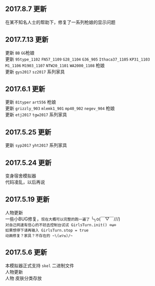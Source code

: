 ## 2017.8.7 更新

在某不知名人士的帮助下，修复了一系列枪娘的显示问题

## 2017.7.13 更新

更新 `BB` `GG`枪娘<br/>
更新 `95type_1102` `FN57_1109` `G28_1104` `G36_905` `Ithaca37_1105` `KP31_1103` `M1_1106` `M1903_1107` `NTW20_1101` `WA2000_1108` 枪娘<br/>
更新 `gys2017` `sz2017` 系列家具<br/>

## 2017.6.1 更新

更新 `81typer` `art556` 枪娘<br/>
更新 `grizzly_903` `mlemk1_901` `mp40_902` `negev_904` 枪娘<br/>
更新 `etj2017` `tgw2017` 系列家具<br/>

## 2017.5.25 更新

更新 `syp2017` `yht2017` 系列家具<br/>

## 2017.5.24 更新

变身宿舍模拟器<br/>
代码凌乱，以后再说<br/>

## 2017.5.19 更新
人物更新<br/>
一些小BUG修复，`现在大概可以完整的跑一遍了` ╰╮o(￣▽￣///) <br/>
`对自己网速有信心的不妨去控制台试试 GirlsTurn.init() ⊙ω⊙ `<br/>
`如果想停下请再输入 GirlsTurn.stop = true `<br/>
`动画修复？家具？不存在的 ~\(≥▽≤)/~`<br/>

## 2017.5.6 更新
本模拟器正式支持 `skel` 二进制文件<br/>
人物更新<br/>
人物 皮肤分类存放<br/>